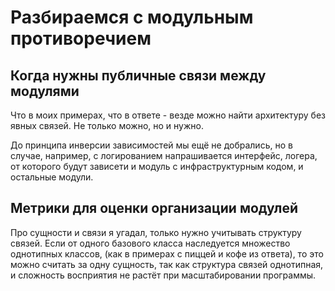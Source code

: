# Разбираемся с модульным противоречием

## Когда нужны публичные связи между модулями
Что в моих примерах, что в ответе - везде можно найти архитектуру без явных связей.
Не только можно, но и нужно.

До принципа инверсии зависимостей мы ещё не добрались,
но в случае, например, с логированием напрашивается интерфейс, логера,
от которого будут зависети и модуль с инфраструктурным кодом, и остальные модули.


## Метрики для оценки организации модулей
Про сущности и связи я угадал, только нужно учитывать структуру связей.
Если от одного базового класса наследуется множество однотипных классов,
(как в примерах с пиццей и кофе из ответа),
то это можно считать за одну сущность, так как структура связей однотипная,
и сложность восприятия не растёт при масштабировании программы.
